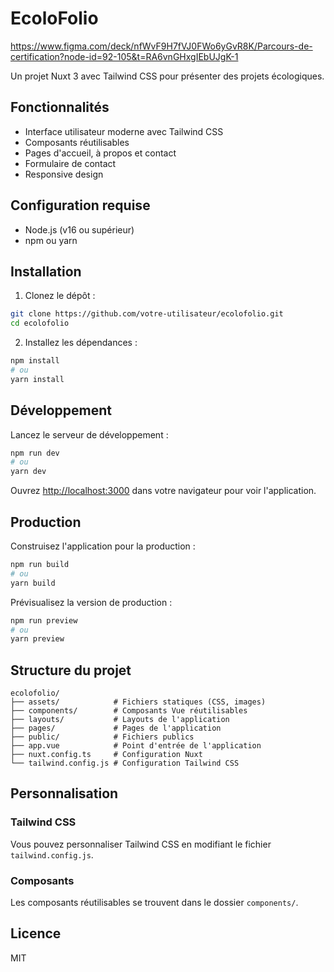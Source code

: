 # EcoloFolio

https://www.figma.com/deck/nfWvF9H7fVJ0FWo6yGvR8K/Parcours-de-certification?node-id=92-105&t=RA6vnGHxgIEbUJgK-1

Un projet Nuxt 3 avec Tailwind CSS pour présenter des projets écologiques.

## Fonctionnalités

- Interface utilisateur moderne avec Tailwind CSS
- Composants réutilisables
- Pages d'accueil, à propos et contact
- Formulaire de contact
- Responsive design

## Configuration requise

- Node.js (v16 ou supérieur)
- npm ou yarn

## Installation

1. Clonez le dépôt :
```bash
git clone https://github.com/votre-utilisateur/ecolofolio.git
cd ecolofolio
```

2. Installez les dépendances :
```bash
npm install
# ou
yarn install
```

## Développement

Lancez le serveur de développement :

```bash
npm run dev
# ou
yarn dev
```

Ouvrez [http://localhost:3000](http://localhost:3000) dans votre navigateur pour voir l'application.

## Production

Construisez l'application pour la production :

```bash
npm run build
# ou
yarn build
```

Prévisualisez la version de production :

```bash
npm run preview
# ou
yarn preview
```

## Structure du projet

```
ecolofolio/
├── assets/            # Fichiers statiques (CSS, images)
├── components/        # Composants Vue réutilisables
├── layouts/           # Layouts de l'application
├── pages/             # Pages de l'application
├── public/            # Fichiers publics
├── app.vue            # Point d'entrée de l'application
├── nuxt.config.ts     # Configuration Nuxt
└── tailwind.config.js # Configuration Tailwind CSS
```

## Personnalisation

### Tailwind CSS

Vous pouvez personnaliser Tailwind CSS en modifiant le fichier `tailwind.config.js`.

### Composants

Les composants réutilisables se trouvent dans le dossier `components/`.

## Licence

MIT

